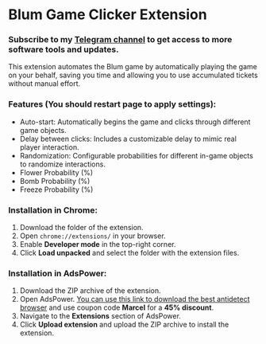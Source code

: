 # Blum Game Clicker Extension

### Subscribe to my [Telegram channel](https://t.me/marcelkow_crypto) to get access to more software tools and updates.

This extension automates the Blum game by automatically playing the game on your behalf, saving you time and allowing you to use accumulated tickets without manual effort.

### Features (You should restart page to apply settings):
- Auto-start: Automatically begins the game and clicks through different game objects.
- Delay between clicks: Includes a customizable delay to mimic real player interaction.
- Randomization: Configurable probabilities for different in-game objects to randomize interactions.
- Flower Probability (%)
- Bomb Probability (%)
- Freeze Probability (%)


### Installation in Chrome:
1. Download the folder of the extension.
2. Open `chrome://extensions/` in your browser.
3. Enable **Developer mode** in the top-right corner.
4. Click **Load unpacked** and select the folder with the extension files.

### Installation in AdsPower:
1. Download the ZIP archive of the extension.
2. Open AdsPower. [You can use this link to download the best antidetect browser](https://share.adspower.net/marcel) and use coupon code **Marcel** for a **45% discount**.
3. Navigate to the **Extensions** section of AdsPower.
4. Click **Upload extension** and upload the ZIP archive to install the extension.
